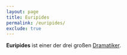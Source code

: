 ```yaml
---
layout: page
title: Euripides
permalink: /euripides/
exclude: true
---
```


**Euripides** ist einer der drei großen [Dramatiker](/chor-der-dramatiker/).
